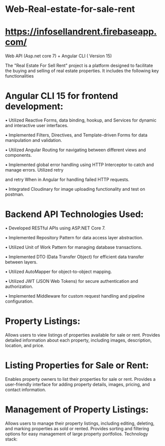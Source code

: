 # Web-Real-estate-for-sale-rent
# https://infosellandrent.firebaseapp.com/
 Web API (Asp.net core 7) + Angular CLI ( Version 15)
 
  The "Real Estate For Sell Rent" project is a platform designed to facilitate the buying and selling of real 
estate properties. It includes the following key functionalities 
# Angular CLI 15 for frontend development: 

• Utilized Reactive Forms, data binding, hookup, and Services for dynamic and interactive user interfaces. 

• Implemented Filters, Directives, and Template-driven Forms for data manipulation and validation. 

• Utilized Angular Routing for navigating between different views and components. 

• Implemented global error handling using HTTP Interceptor to catch and manage errors. Utilized retry 

and retry When in Angular for handling failed HTTP requests.  

• Integrated Cloudinary for image uploading functionality and test on postman. 

# Backend API Technologies Used: 

•    Developed RESTful APIs using ASP.NET Core 7. 

•    Implemented Repository Pattern for data access layer abstraction. 

•    Utilized Unit of Work Pattern for managing database transactions. 

•    Implemented DTO (Data Transfer Object) for efficient data transfer between layers. 

•    Utilized AutoMapper for object-to-object mapping. 

•    Utilized JWT (JSON Web Tokens) for secure authentication and authorization.

•    Implemented Middleware for custom request handling and pipeline configuration. 

# Property Listings: 
Allows users to view listings of properties available for sale or rent. Provides detailed information about each 
property, including images, description, location, and price.

# Listing Properties for Sale or Rent: 
Enables property owners to list their properties for sale or rent. Provides a user-friendly interface for adding 
property details, images, pricing, and contact information. 

# Management of Property Listings:   
Allows users to manage their property listings, including editing, deleting, and marking properties as sold or 
rented. Provides sorting and filtering options for easy management of large property portfolios. 
Technology stack:


